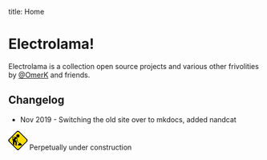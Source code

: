 title: Home

# Electrolama!

Electrolama is a collection open source projects and various other frivolities by [@OmerK](https://twitter.com/omerk) and friends.


## Changelog

  - Nov 2019 - Switching the old site over to mkdocs, added nandcat


![Under Construction](_assets/under_construction.gif) Perpetually under construction 